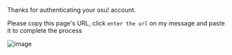 Thanks for authenticating your osu! account. 

Please copy this page's URL, click `enter the url` on my message and paste it to complete the process

![image](https://github.com/dat7726/Sakurako-bot/assets/73830755/e30a3ff0-078d-4a7e-8e37-2d13e48a3d44)
